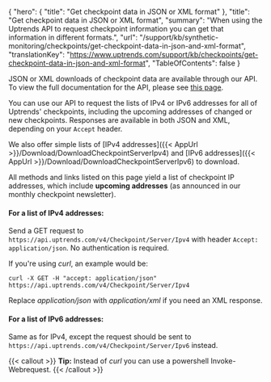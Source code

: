 {
  "hero": {
    "title": "Get checkpoint data in JSON or XML format"
  },
  "title": "Get checkpoint data in JSON or XML format",
  "summary": "When using the Uptrends API to request checkpoint information you can get that information in different formats.",
  "url": "/support/kb/synthetic-monitoring/checkpoints/get-checkpoint-data-in-json-and-xml-format",
  "translationKey": "https://www.uptrends.com/support/kb/checkpoints/get-checkpoint-data-in-json-and-xml-format",
  "TableOfContents": false
}

JSON or XML downloads of checkpoint data are available through our API. To view the full documentation for the API, please see [this page](/support/kb/api).

You can use our API to request the lists of IPv4 or IPv6 addresses for all of Uptrends' checkpoints, including the upcoming addresses of changed or new checkpoints. Responses are available in both JSON and XML, depending on your `Accept` header. 

We also offer simple lists of [IPv4 addresses]({{< AppUrl >}}/Download/DownloadCheckpointServerIpv4) and [IPv6 addresses]({{< AppUrl >}}/Download/DownloadCheckpointServerIpv6) to download.

All methods and links listed on this page yield a list of checkpoint IP addresses, which include **upcoming addresses** (as announced in our monthly checkpoint newsletter). 

#### For a list of IPv4 addresses:
Send a GET request to `https://api.uptrends.com/v4/Checkpoint/Server/Ipv4` with header `Accept: application/json`. No authentication is required. 

If you're using *curl*, an example would be: 
```
curl -X GET -H "accept: application/json" https://api.uptrends.com/v4/Checkpoint/Server/Ipv4
```

Replace *application/json* with *application/xml* if you need an XML response.

#### For a list of IPv6 addresses: 
Same as for IPv4, except the request should be sent to `https://api.uptrends.com/v4/Checkpoint/Server/Ipv6` instead.


{{< callout >}}
**Tip:** Instead of *curl* you can use a powershell Invoke-Webrequest.
{{< /callout >}}

